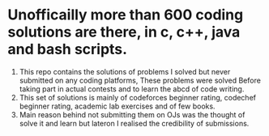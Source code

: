 # Unofficailly more than 600 coding solutions are there, in c, c++, java and bash scripts. 

1. This repo contains the solutions of problems I solved but never submitted on any coding platforms, These problems were solved Before taking part in actual contests and to learn the abcd of code writing.
2. This set of solutions is mainly of codeforces beginner rating, codechef beginner rating, academic lab exercises and of few books.
3. Main reason behind not submitting them on OJs was the thought of solve it and learn but lateron I realised the credibility of submissions.
